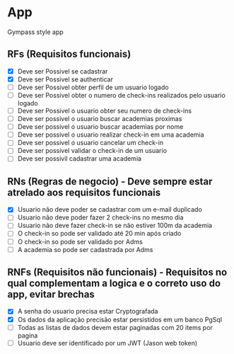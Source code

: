 # App

Gympass style app

## RFs (Requisitos funcionais)
  - [x] Deve ser Possivel se cadastrar
  - [x] Deve ser Possivel se authenticar
  - [ ] Deve ser Possivel obter perfil de um usuario logado
  - [ ] Deve ser Possivel obter o numero de check-ins realizados pelo usuario logado
  - [ ] Deve ser Possivel o usuario obter seu numero de check-ins
  - [ ] Deve ser possivel o usuario buscar academias proximas
  - [ ] Deve ser possivel o usuario buscar academias por nome
  - [ ] Deve ser possivel o usuario realizar check-in em uma academia
  - [ ] Deve ser possivel o usuario cancelar um check-in
  - [ ] Deve ser possivel validar o check-in de um usuario
  - [ ] Deve ser possivil cadastrar uma academia

## RNs (Regras de negocio) - Deve sempre estar atrelado aos requisitos funcionais
  - [x] Usuario não deve poder se cadastrar com um e-mail duplicado
  - [ ] Usuario não deve poder fazer 2 check-ins no mesmo dia
  - [ ] Usuario não deve fazer check-in se não estiver 100m da academia
  - [ ] O check-in so pode ser validado até 20 min após criado
  - [ ] O check-in so pode ser validado por Adms
  - [ ] A academia so pode ser cadastrada por Adms

## RNFs (Requisitos não funcionais) - Requisitos no qual complementam a logica e o correto uso do app, evitar brechas
  - [x] A senha do usuario precisa estar Cryptografada
  - [x] Os dados da aplicação precisão estar persistidos em um banco PgSql
  - [ ] Todas as listas de dados devem estar paginadas com 20 items por pagina
  - [ ] Usuario deve ser identificado por um JWT (Jason web token)
